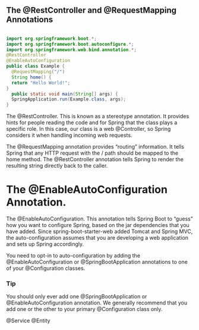 ## The @RestController and @RequestMapping Annotations

``` java

import org.springframework.boot.*;
import org.springframework.boot.autoconfigure.*;
import org.springframework.web.bind.annotation.*;
@RestController
@EnableAutoConfiguration
public class Example {
  @RequestMapping("/")
  String home() {
  return "Hello World!";
}
  public static void main(String[] args) {
  SpringApplication.run(Example.class, args);
}

```
The @RestController. This is known as a stereotype annotation. It provides hints for people reading the code and for Spring that the class plays a specific
role. In this case, our class is a web @Controller, so Spring considers it when handling incoming
web requests.

The @RequestMapping annotation provides “routing” information. It tells Spring that any HTTP request
with the / path should be mapped to the home method. The @RestController annotation tells Spring
to render the resulting string directly back to the caller.

# The @EnableAutoConfiguration Annotation.

The @EnableAutoConfiguration. This annotation tells Spring Boot
to “guess” how you want to configure Spring, based on the jar dependencies that you have added. Since
spring-boot-starter-web added Tomcat and Spring MVC, the auto-configuration assumes that
you are developing a web application and sets up Spring accordingly.


You need to opt-in to auto-configuration by adding the @EnableAutoConfiguration or
@SpringBootApplication annotations to one of your @Configuration classes.

### Tip

You should only ever add one @SpringBootApplication or @EnableAutoConfiguration
annotation. We generally recommend that you add one or the other to your primary
@Configuration class only.


@Service
@Entity


